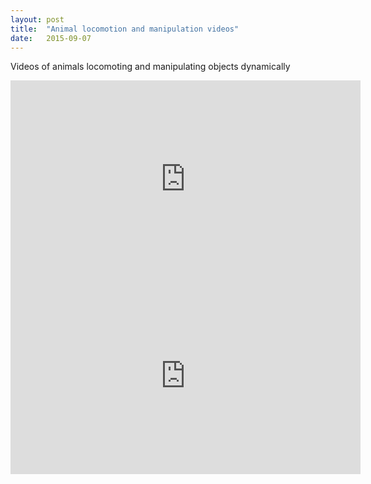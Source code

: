 ```yaml
---
layout: post
title:  "Animal locomotion and manipulation videos"
date:   2015-09-07
---
```


<p class="intro"><span class="dropcap">V</span>ideos of animals locomoting and manipulating objects dynamically</p>

<iframe width="560" height="315" src="https://www.youtube.com/embed/58-atNakMWw" frameborder="0" allowfullscreen></iframe>

<iframe width="560" height="315" src="https://www.youtube.com/embed/4-kOzM8uvEI &start=10&end=30" frameborder="0" allowfullscreen></iframe>


